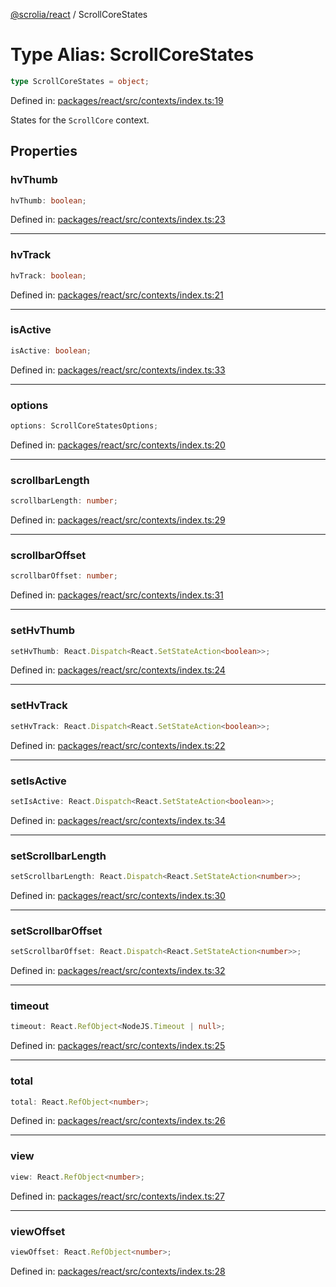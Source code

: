[@scrolia/react](../README.md) / ScrollCoreStates

# Type Alias: ScrollCoreStates

```ts
type ScrollCoreStates = object;
```

Defined in: [packages/react/src/contexts/index.ts:19](https://github.com/alpheusday/scrolia/blob/a1d15b8008e894d5dd6b0e61a1c2164d92ca7b98/packages/react/src/contexts/index.ts#L19)

States for the `ScrollCore` context.

## Properties

### hvThumb

```ts
hvThumb: boolean;
```

Defined in: [packages/react/src/contexts/index.ts:23](https://github.com/alpheusday/scrolia/blob/a1d15b8008e894d5dd6b0e61a1c2164d92ca7b98/packages/react/src/contexts/index.ts#L23)

***

### hvTrack

```ts
hvTrack: boolean;
```

Defined in: [packages/react/src/contexts/index.ts:21](https://github.com/alpheusday/scrolia/blob/a1d15b8008e894d5dd6b0e61a1c2164d92ca7b98/packages/react/src/contexts/index.ts#L21)

***

### isActive

```ts
isActive: boolean;
```

Defined in: [packages/react/src/contexts/index.ts:33](https://github.com/alpheusday/scrolia/blob/a1d15b8008e894d5dd6b0e61a1c2164d92ca7b98/packages/react/src/contexts/index.ts#L33)

***

### options

```ts
options: ScrollCoreStatesOptions;
```

Defined in: [packages/react/src/contexts/index.ts:20](https://github.com/alpheusday/scrolia/blob/a1d15b8008e894d5dd6b0e61a1c2164d92ca7b98/packages/react/src/contexts/index.ts#L20)

***

### scrollbarLength

```ts
scrollbarLength: number;
```

Defined in: [packages/react/src/contexts/index.ts:29](https://github.com/alpheusday/scrolia/blob/a1d15b8008e894d5dd6b0e61a1c2164d92ca7b98/packages/react/src/contexts/index.ts#L29)

***

### scrollbarOffset

```ts
scrollbarOffset: number;
```

Defined in: [packages/react/src/contexts/index.ts:31](https://github.com/alpheusday/scrolia/blob/a1d15b8008e894d5dd6b0e61a1c2164d92ca7b98/packages/react/src/contexts/index.ts#L31)

***

### setHvThumb

```ts
setHvThumb: React.Dispatch<React.SetStateAction<boolean>>;
```

Defined in: [packages/react/src/contexts/index.ts:24](https://github.com/alpheusday/scrolia/blob/a1d15b8008e894d5dd6b0e61a1c2164d92ca7b98/packages/react/src/contexts/index.ts#L24)

***

### setHvTrack

```ts
setHvTrack: React.Dispatch<React.SetStateAction<boolean>>;
```

Defined in: [packages/react/src/contexts/index.ts:22](https://github.com/alpheusday/scrolia/blob/a1d15b8008e894d5dd6b0e61a1c2164d92ca7b98/packages/react/src/contexts/index.ts#L22)

***

### setIsActive

```ts
setIsActive: React.Dispatch<React.SetStateAction<boolean>>;
```

Defined in: [packages/react/src/contexts/index.ts:34](https://github.com/alpheusday/scrolia/blob/a1d15b8008e894d5dd6b0e61a1c2164d92ca7b98/packages/react/src/contexts/index.ts#L34)

***

### setScrollbarLength

```ts
setScrollbarLength: React.Dispatch<React.SetStateAction<number>>;
```

Defined in: [packages/react/src/contexts/index.ts:30](https://github.com/alpheusday/scrolia/blob/a1d15b8008e894d5dd6b0e61a1c2164d92ca7b98/packages/react/src/contexts/index.ts#L30)

***

### setScrollbarOffset

```ts
setScrollbarOffset: React.Dispatch<React.SetStateAction<number>>;
```

Defined in: [packages/react/src/contexts/index.ts:32](https://github.com/alpheusday/scrolia/blob/a1d15b8008e894d5dd6b0e61a1c2164d92ca7b98/packages/react/src/contexts/index.ts#L32)

***

### timeout

```ts
timeout: React.RefObject<NodeJS.Timeout | null>;
```

Defined in: [packages/react/src/contexts/index.ts:25](https://github.com/alpheusday/scrolia/blob/a1d15b8008e894d5dd6b0e61a1c2164d92ca7b98/packages/react/src/contexts/index.ts#L25)

***

### total

```ts
total: React.RefObject<number>;
```

Defined in: [packages/react/src/contexts/index.ts:26](https://github.com/alpheusday/scrolia/blob/a1d15b8008e894d5dd6b0e61a1c2164d92ca7b98/packages/react/src/contexts/index.ts#L26)

***

### view

```ts
view: React.RefObject<number>;
```

Defined in: [packages/react/src/contexts/index.ts:27](https://github.com/alpheusday/scrolia/blob/a1d15b8008e894d5dd6b0e61a1c2164d92ca7b98/packages/react/src/contexts/index.ts#L27)

***

### viewOffset

```ts
viewOffset: React.RefObject<number>;
```

Defined in: [packages/react/src/contexts/index.ts:28](https://github.com/alpheusday/scrolia/blob/a1d15b8008e894d5dd6b0e61a1c2164d92ca7b98/packages/react/src/contexts/index.ts#L28)
